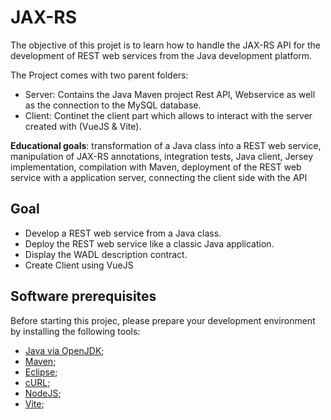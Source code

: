 # JAX-RS

The objective of this projet is to learn how to handle the JAX-RS API for the development of REST web services from the Java development platform.

The Project comes with two parent folders:

* Server: Contains the Java Maven project Rest API, Webservice as well as the connection to the MySQL database.
* Client: Continet the client part which allows to interact with the server created with (VueJS & Vite).


**Educational goals**: transformation of a Java class into a REST web service, manipulation of JAX-RS annotations, integration tests, Java client, Jersey implementation, compilation with Maven, deployment of the REST web service with a application server, connecting the client side with the API 


## Goal

* Develop a REST web service from a Java class.
* Deploy the REST web service like a classic Java application.
* Display the WADL description contract.
* Create Client using VueJS 


## Software prerequisites

Before starting this projec, please prepare your development environment by installing the following tools:

* [Java via OpenJDK](https://jdk.java.net/ "Java 8 to 11");
* [Maven](https://maven.apache.org/ "Maven");
* [Eclipse](https://www.eclipse.org/ "Eclipse");
* [cURL](https://curl.haxx.se "cURL");
* [NodeJS](https://nodejs.org/en/ "NodeJS"); 
* [Vite](https://vitejs.dev/guide/ "Vite");